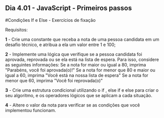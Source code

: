## Dia 4.01 - JavaScript - Primeiros passos

#Condições If e Else - Exercícios de fixação

Requisitos:

**1** - Crie uma constante que receba a nota de uma pessoa candidata em um desafio técnico, e atribua a ela um valor entre 1 e 100;

**2** - Implemente uma lógica que verifique se a pessoa candidata foi aprovada, reprovada ou se ela está na lista de espera. Para isso, considere as seguintes informações:
Se a nota for maior ou igual a 80, imprima "Parabéns, você foi aprovada(o)!"
Se a nota for menor que 80 e maior ou igual a 60, imprima "Você está na nossa lista de espera"
Se a nota for menor que 60, imprima "Você foi reprovada(o)"

**3** - Crie uma estrutura condicional utilizando o if , else if e else para criar o seu algoritmo, e os operadores lógicos que se aplicam a cada situação.

**4** - Altere o valor da nota para verificar se as condições que você implementou funcionam.